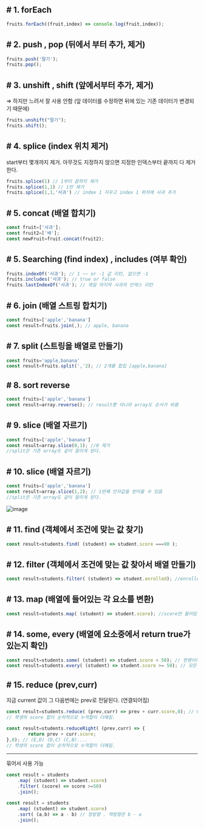 ## # 1. forEach

```jsx
fruits.forEach((fruit,index) => console.log(fruit,index));
```

## # 2. push , pop (뒤에서 부터 추가, 제거)

```jsx
fruits.push('딸기');
fruits.pop();
```

## # 3. unshift , shift (앞에서부터 추가, 제거)

⇒ 하지만 느려서 잘 사용 안함 (앞 데이터를 수정하면 뒤에 있는 기존 데이터가 변경되기 때문에)

```jsx
fruits.unshift("딸기");
fruits.shift();
```

## # 4. splice (index 위치 제거)

start부터 몇개까지 제거. 아무것도 지정하지 않으면 지정한 인덱스부터 끝까지 다 제거한다.

```jsx
fruits.splice(1) // 1부터 끝까지 제거
fruits.splice(1,1) // 1만 제거
fruits.splice(1,1,'사과') // index 1 지우고 index 1 위치에 사과 추가

```

## # 5. concat (배열 합치기)

```jsx
const fruit=['사과'];
const fruit2=['배'];
const newFruit=fruit.concat(fruit2);
```

## # 5. Searching (find index) , includes (여부 확인)

```jsx
fruits.indexOf('사과'); // 1 ~~ or -1 값 리턴, 없으면 -1
fruits.includes('사과'); // true or false
fruits.lastIndexOf('사과'); // 제일 마지막 사과의 인덱스 리턴
```

## # 6.  join (배열 스트링 합치기)

```jsx
const fruits=['apple','banana']
const result=fruits.join(,); // apple, banana

```

## # 7.  split (스트링을 배열로 만들기)

```jsx
const fruits='apple,banana'
const result=fruits.split(','2); // 2개를 합칩 [apple,banana] 
```

## # 8.  sort reverse

```jsx
const fruits=['apple','banana']
const result=array.reverse(); // result뿐 아니라 array도 순서가 바뀜
```

## # 9.  slice (배열 자르기)

```jsx
const fruits=['apple','banana']
const result=array.slice(0,1); //0 제거
//split은 기존 array도 같이 잘리게 된다.
```

## # 10.  slice (배열 자르기)

```jsx
const fruits=['apple','banana']
const result=array.slice(1,2); // 1번째 인자값을 받아올 수 있음
//split은 기존 array도 같이 잘리게 된다.
```
![image](https://user-images.githubusercontent.com/36908476/100522823-1b4e6780-31ef-11eb-8c16-bf68dc2b0efb.png)

## # 11.  find (객체에서 조건에 맞는 값 찾기)

```jsx
const result=students.find( (student) => student.score ===90 );
```

## # 12.  filter (객체에서 조건에 맞는 값 찾아서 배열 만들기)

```jsx
const result=students.filter( (student) => student.enrolled); //enrolled이 true인 배열 만들기
```

## # 13.  map (배열에 들어있는 각 요소를 변환)

```jsx
const result=students.map( (student) => student.score); //score만 들어있는 배열로 변환
```

## # 14.  some, every (배열에 요소중에서 return true가 있는지 확인)

```jsx
const result=students.some( (student) => student.score < 50); // 한명이라도 50 밑이면 true
const result=students.every( (student) => student.score >= 50); // 모든 학생이 다 50 위여야 true
```

## # 15.   reduce (prev,curr)

지금 current 값이 그 다음번에는 prev로 전달된다. (연결되어짐)

```jsx
const result=students.reduce( (prev,curr) => prev + curr.score,0); // 0부터 시작해서 (0,A) (A,B) .... (D,E) 
// 학생의 score 합이 순차적으로 누적합이 더해짐.

const result=students.reduceRight( (prev,curr) => {
		return prev + curr.score;
},0); // (E,D) (D,C) (C,B)....
// 학생의 score 합이 순차적으로 누적합이 더해짐.
```

---

묶어서 사용 가능

```jsx
const result = students
	.map( (student) => student.score)
	.filter( (score) => score >=50)
	.join();									
```

```jsx
const result = students
	.map( (student) => student.score)
	.sort( (a,b) => a - b) // 정방향 . 역방향은 b - a
	.join();									
```
